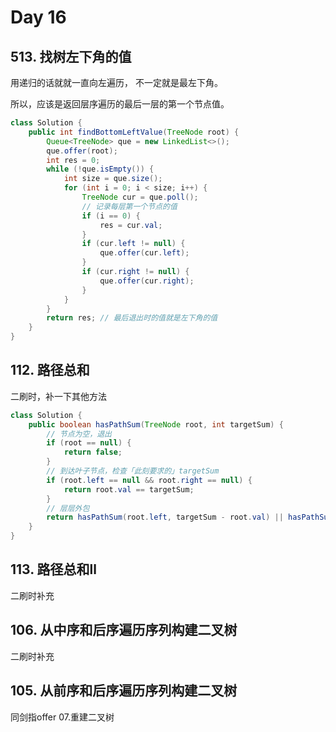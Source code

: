 # Day 16

## 513. 找树左下角的值

用递归的话就就一直向左遍历， 不一定就是最左下角。

所以，应该是返回层序遍历的最后一层的第一个节点值。

```java
class Solution {
    public int findBottomLeftValue(TreeNode root) {
        Queue<TreeNode> que = new LinkedList<>();
        que.offer(root);
        int res = 0;
        while (!que.isEmpty()) {
            int size = que.size();
            for (int i = 0; i < size; i++) {
                TreeNode cur = que.poll();
                // 记录每层第一个节点的值
                if (i == 0) {
                    res = cur.val;
                }
                if (cur.left != null) {
                    que.offer(cur.left);
                }
                if (cur.right != null) {
                    que.offer(cur.right);
                }
            }
        }
        return res; // 最后退出时的值就是左下角的值
    }
}
```

## 112. 路径总和

二刷时，补一下其他方法

```Java
class Solution {
    public boolean hasPathSum(TreeNode root, int targetSum) {
        // 节点为空，退出
        if (root == null) {
            return false;
        }
        // 到达叶子节点，检查「此刻要求的」targetSum
        if (root.left == null && root.right == null) {
            return root.val == targetSum;
        }
        // 层层外包
        return hasPathSum(root.left, targetSum - root.val) || hasPathSum(root.right, targetSum - root.val);
    }
}
```

## 113. 路径总和ll

二刷时补充

## 106. 从中序和后序遍历序列构建二叉树

二刷时补充

## 105. 从前序和后序遍历序列构建二叉树

同剑指offer 07.重建二叉树

